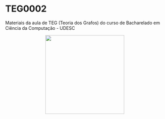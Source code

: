 # TEG0002
Materiais da aula de TEG (Teoria dos Grafos) do curso de Bacharelado em Ciência da Computação - UDESC

<p align="center">
  <img class="gatsby-resp-image-image" src="https://images.squarespace-cdn.com/content/v1/57a9d8dcd482e9bbf179f445/1505391256550-5HUS40XNAOKCTGSU65RA/Good+Will+Hunting.jpg?format=2500w" width="250">
</p>
